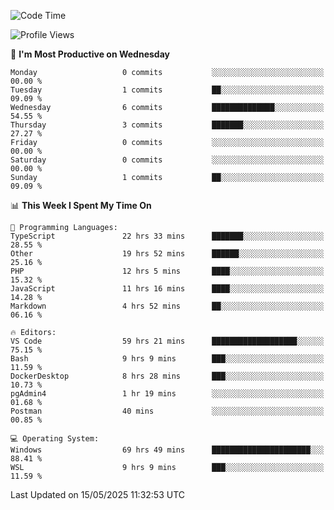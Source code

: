 <!--START_SECTION:waka-->
![Code Time](http://img.shields.io/badge/Code%20Time-4%2C987%20hrs%2014%20mins-blue)

![Profile Views](http://img.shields.io/badge/Profile%20Views-8-blue)

📅 **I'm Most Productive on Wednesday** 

```text
Monday                   0 commits           ░░░░░░░░░░░░░░░░░░░░░░░░░   00.00 % 
Tuesday                  1 commits           ██░░░░░░░░░░░░░░░░░░░░░░░   09.09 % 
Wednesday                6 commits           ██████████████░░░░░░░░░░░   54.55 % 
Thursday                 3 commits           ███████░░░░░░░░░░░░░░░░░░   27.27 % 
Friday                   0 commits           ░░░░░░░░░░░░░░░░░░░░░░░░░   00.00 % 
Saturday                 0 commits           ░░░░░░░░░░░░░░░░░░░░░░░░░   00.00 % 
Sunday                   1 commits           ██░░░░░░░░░░░░░░░░░░░░░░░   09.09 % 
```


📊 **This Week I Spent My Time On** 

```text
💬 Programming Languages: 
TypeScript               22 hrs 33 mins      ███████░░░░░░░░░░░░░░░░░░   28.55 % 
Other                    19 hrs 52 mins      ██████░░░░░░░░░░░░░░░░░░░   25.16 % 
PHP                      12 hrs 5 mins       ████░░░░░░░░░░░░░░░░░░░░░   15.32 % 
JavaScript               11 hrs 16 mins      ████░░░░░░░░░░░░░░░░░░░░░   14.28 % 
Markdown                 4 hrs 52 mins       ██░░░░░░░░░░░░░░░░░░░░░░░   06.16 % 

🔥 Editors: 
VS Code                  59 hrs 21 mins      ███████████████████░░░░░░   75.15 % 
Bash                     9 hrs 9 mins        ███░░░░░░░░░░░░░░░░░░░░░░   11.59 % 
DockerDesktop            8 hrs 28 mins       ███░░░░░░░░░░░░░░░░░░░░░░   10.73 % 
pgAdmin4                 1 hr 19 mins        ░░░░░░░░░░░░░░░░░░░░░░░░░   01.68 % 
Postman                  40 mins             ░░░░░░░░░░░░░░░░░░░░░░░░░   00.85 % 

💻 Operating System: 
Windows                  69 hrs 49 mins      ██████████████████████░░░   88.41 % 
WSL                      9 hrs 9 mins        ███░░░░░░░░░░░░░░░░░░░░░░   11.59 % 
```


 Last Updated on 15/05/2025 11:32:53 UTC
<!--END_SECTION:waka-->
